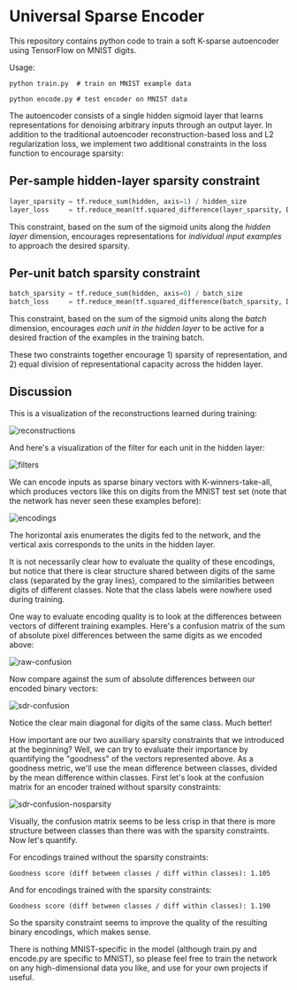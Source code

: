 Universal Sparse Encoder
========================

This repository contains python code to train a soft K-sparse autoencoder using
TensorFlow on MNIST digits.

Usage:

```
python train.py  # train on MNIST example data

python encode.py # test encoder on MNIST data
```

The autoencoder consists of a single hidden sigmoid layer that learns
representations for denoising arbitrary inputs through an output layer. In
addition to the traditional autoencoder reconstruction-based loss and L2
regularization loss, we implement two additional constraints in the loss
function to encourage sparsity:

Per-sample hidden-layer sparsity constraint
-------------------------------------------

```python
layer_sparsity = tf.reduce_sum(hidden, axis=1) / hidden_size
layer_loss     = tf.reduce_mean(tf.squared_difference(layer_sparsity, DESIRED_SPARSITY))
```

This constraint, based on the sum of the sigmoid units along the *hidden layer*
dimension, encourages representations for *individual input examples* to
approach the desired sparsity.


Per-unit batch sparsity constraint
-------------------------------------------

```python
batch_sparsity = tf.reduce_sum(hidden, axis=0) / batch_size
batch_loss     = tf.reduce_mean(tf.squared_difference(batch_sparsity, DESIRED_SPARSITY))
```

This constraint, based on the sum of the sigmoid units along the *batch*
dimension, encourages *each unit in the hidden layer* to be active for a
desired fraction of the examples in the training batch.

These two constraints together encourage 1) sparsity of representation, and 2)
equal division of representational capacity across the hidden layer.

Discussion
----------

This is a visualization of the reconstructions learned during training:

![reconstructions](https://raw.githubusercontent.com/jakebruce/universal-sparse-encoder/master/imgs/reconstructions.png "Reconstructions")

And here's a visualization of the filter for each unit in the hidden layer:

![filters](https://raw.githubusercontent.com/jakebruce/universal-sparse-encoder/master/imgs/filters.png "Filters")

We can encode inputs as sparse binary vectors with K-winners-take-all, which
produces vectors like this on digits from the MNIST test set (note that the
network has never seen these examples before):

![encodings](https://raw.githubusercontent.com/jakebruce/universal-sparse-encoder/master/imgs/encodings.png "Encodings")

The horizontal axis enumerates the digits fed to the network, and the vertical
axis corresponds to the units in the hidden layer.

It is not necessarily clear how to evaluate the quality of these encodings, but
notice that there is clear structure shared between digits of the same class
(separated by the gray lines), compared to the similarities between digits of
different classes. Note that the class labels were nowhere used during training.

One way to evaluate encoding quality is to look at the differences between vectors
of different training examples. Here's a confusion matrix of the sum of absolute pixel
differences between the same digits as we encoded above:

![raw-confusion](https://raw.githubusercontent.com/jakebruce/universal-sparse-encoder/master/imgs/raw_confusion.png "Raw Confusion")

Now compare against the sum of absolute differences between our encoded binary vectors:

![sdr-confusion](https://raw.githubusercontent.com/jakebruce/universal-sparse-encoder/master/imgs/sdr_confusion_constraint100.png "SDR Confusion")

Notice the clear main diagonal for digits of the same class. Much better!

How important are our two auxiliary sparsity constraints that we introduced at
the beginning? Well, we can try to evaluate their importance by quantifying the
"goodness" of the vectors represented above. As a goodness metric, we'll use the
mean difference between classes, divided by the mean difference within classes.
First let's look at the confusion matrix for an encoder trained without sparsity
constraints:

![sdr-confusion-nosparsity](https://raw.githubusercontent.com/jakebruce/universal-sparse-encoder/master/imgs/sdr_confusion_noconstraint.png "SDR Confusion, No sparsity constraint")

Visually, the confusion matrix seems to be less crisp in that there is more
structure between classes than there was with the sparsity constraints. Now
let's quantify.

For encodings trained without the sparsity constraints:

```
Goodness score (diff between classes / diff within classes): 1.105
```

And for encodings trained with the sparsity constraints:

```
Goodness score (diff between classes / diff within classes): 1.190
```

So the sparsity constraint seems to improve the quality of the resulting
binary encodings, which makes sense.

There is nothing MNIST-specific in the model (although train.py and encode.py
are specific to MNIST), so please feel free to train the network on any
high-dimensional data you like, and use for your own projects if useful.

